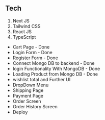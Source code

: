 ## Tech

1. Next JS
2. Tailwind CSS
3. React JS
4. TypeScript

- Cart Page - Done
- Login Form - Done
- Register Form - Done
- Connect Mongo DB to backend - Done
- login Functionality With MongoDB - Done
- Loading Product from Mongo DB - Done
- wishlist total and Further UI
- DropDown Menu
- Shipping Page
- Payment Page
- Order Screen
- Order History Screen
- Deploy
